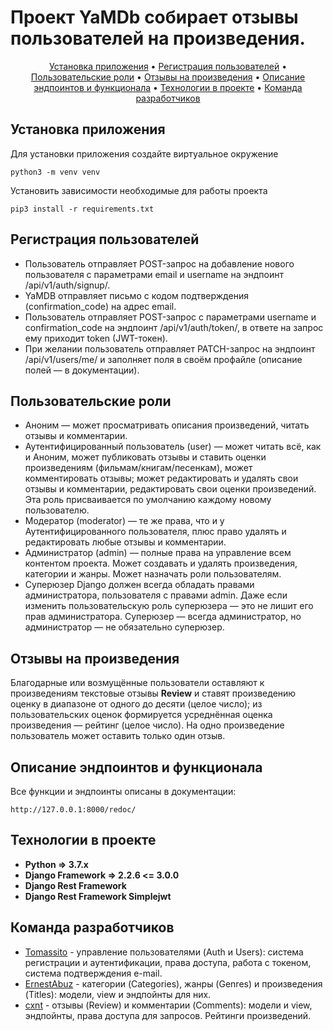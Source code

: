 # Проект YaMDb собирает отзывы пользователей на произведения. 

<p align="center">
  <a href="#Установка-приложения">Установка приложения</a> •
  <a href="#Регистрация-пользователей">Регистрация пользователей</a> •
  <a href="#Пользовательские-роли">Пользовательские роли</a> •
  <a href="#Отзывы-на-произведения">Отзывы на произведения</a> •
  <a href="#Описание-эндпоинтов-и-функционала">Описание эндпоинтов и функционала</a> •
  <a href="#Технологии-в-проекте">Технологии в проекте</a> •
  <a href="#Команда-разработчиков">Команда разработчиков</a>
</p>

## Установка приложения

Для установки приложения создайте виртуальное окружение
```
python3 -m venv venv
```
Установить зависимости необходимые для работы проекта
```
pip3 install -r requirements.txt
```

## Регистрация пользователей
- Пользователь отправляет POST-запрос на добавление нового пользователя с параметрами email и username на эндпоинт /api/v1/auth/signup/.
- YaMDB отправляет письмо с кодом подтверждения (confirmation_code) на адрес email.
- Пользователь отправляет POST-запрос с параметрами username и confirmation_code на эндпоинт /api/v1/auth/token/, в ответе на запрос ему приходит token (JWT-токен).
- При желании пользователь отправляет PATCH-запрос на эндпоинт /api/v1/users/me/ и заполняет поля в своём профайле (описание полей — в документации).

## Пользовательские роли

- Аноним — может просматривать описания произведений, читать отзывы и комментарии.
- Аутентифицированный пользователь (user) — может читать всё, как и Аноним, может публиковать отзывы и ставить оценки произведениям (фильмам/книгам/песенкам), может комментировать отзывы; может редактировать и удалять свои отзывы и комментарии, редактировать свои оценки произведений. Эта роль присваивается по умолчанию каждому новому пользователю.
- Модератор (moderator) — те же права, что и у Аутентифицированного пользователя, плюс право удалять и редактировать любые отзывы и комментарии.
- Администратор (admin) — полные права на управление всем контентом проекта. Может создавать и удалять произведения, категории и жанры. Может назначать роли пользователям.
- Суперюзер Django должен всегда обладать правами администратора, пользователя с правами admin. Даже если изменить пользовательскую роль суперюзера — это не лишит его прав администратора. Суперюзер — всегда администратор, но администратор — не обязательно суперюзер.

## Отзывы на произведения

Благодарные или возмущённые пользователи оставляют к произведениям текстовые отзывы **Review** и ставят произведению оценку в диапазоне от одного до десяти (целое число); из пользовательских оценок формируется усреднённая оценка произведения — рейтинг (целое число). На одно произведение пользователь может оставить только один отзыв.

## Описание эндпоинтов и функционала

Все функции и эндпоинты описаны в документации:
```
http://127.0.0.1:8000/redoc/
```

## Технологии в проекте
- **Python => 3.7.x**
- **Django Framework => 2.2.6 <= 3.0.0**
- **Django Rest Framework**
- **Django Rest Framework Simplejwt**

## Команда разработчиков
* [Tomassito](https://github.com/Tomasitto) - управление пользователями (Auth и Users): система регистрации и аутентификации, права доступа, работа с токеном, система подтверждения e-mail.
* [ErnestAbuz](https://github.com/ErnestAbuz) - категории (Categories), жанры (Genres) и произведения (Titles): модели, view и эндпойнты для них.
* [cxnt](https://github.com/cxnt) - отзывы (Review) и комментарии (Comments): модели и view, эндпойнты, права доступа для запросов. Рейтинги произведений.
